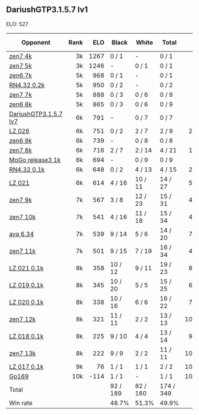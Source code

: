 ## DariushGTP3.1.5.7 lv1 ##

ELO: 527

Opponent | Rank | ELO | Black | White | Total | Win rate
---------|-----:|----:|-------|-------|-------|-------:
[zen7 4k](zen7%204k.md) | 3k | 1267 | 0 / 1 | - | 0 / 1 | 0.0%
[zen7 5k](zen7%205k.md) | 3k | 1246 | - | 0 / 1 | 0 / 1 | 0.0%
[zen6 7k](zen6%207k.md) | 5k | 968 | 0 / 1 | - | 0 / 1 | 0.0%
[RN4.32 0.2k](RN4.32%200.2k.md) | 5k | 950 | 0 / 2 | - | 0 / 2 | 0.0%
[zen7 7k](zen7%207k.md) | 5k | 888 | 0 / 3 | 0 / 6 | 0 / 9 | 0.0%
[zen6 8k](zen6%208k.md) | 5k | 865 | 0 / 3 | 0 / 6 | 0 / 9 | 0.0%
[DariushGTP3.1.5.7 lv7](DariushGTP3.1.5.7%20lv7.md) | 6k | 791 | - | 0 / 7 | 0 / 7 | 0.0%
[LZ 026](LZ%20026.md) | 6k | 751 | 0 / 2 | 2 / 7 | 2 / 9 | 22.2%
[zen6 9k](zen6%209k.md) | 6k | 739 | - | 0 / 8 | 0 / 8 | 0.0%
[zen7 8k](zen7%208k.md) | 6k | 716 | 2 / 7 | 2 / 14 | 4 / 21 | 19.0%
[MoGo release3 1k](MoGo%20release3%201k.md) | 6k | 694 | - | 0 / 9 | 0 / 9 | 0.0%
[RN4.32 0.1k](RN4.32%200.1k.md) | 6k | 648 | 0 / 2 | 4 / 13 | 4 / 15 | 26.7%
[LZ 021](LZ%20021.md) | 6k | 614 | 4 / 16 | 10 / 11 | 14 / 27 | 51.9%
[zen7 9k](zen7%209k.md) | 7k | 567 | 3 / 8 | 12 / 23 | 15 / 31 | 48.4%
[zen7 10k](zen7%2010k.md) | 7k | 541 | 4 / 16 | 11 / 18 | 15 / 34 | 44.1%
[aya 6.34](aya%206.34.md) | 7k | 539 | 9 / 14 | 5 / 6 | 14 / 20 | 70.0%
[zen7 11k](zen7%2011k.md) | 7k | 501 | 9 / 15 | 7 / 19 | 16 / 34 | 47.1%
[LZ 021 0.1k](LZ%20021%200.1k.md) | 8k | 358 | 10 / 12 | 9 / 11 | 19 / 23 | 82.6%
[LZ 019 0.1k](LZ%20019%200.1k.md) | 8k | 345 | 10 / 20 | 5 / 5 | 15 / 25 | 60.0%
[LZ 020 0.1k](LZ%20020%200.1k.md) | 8k | 338 | 10 / 16 | 6 / 6 | 16 / 22 | 72.7%
[zen7 12k](zen7%2012k.md) | 8k | 321 | 11 / 11 | 2 / 2 | 13 / 13 | 100.0%
[LZ 018 0.1k](LZ%20018%200.1k.md) | 8k | 225 | 9 / 10 | 4 / 4 | 13 / 14 | 92.9%
[zen7 13k](zen7%2013k.md) | 8k | 222 | 9 / 9 | 2 / 2 | 11 / 11 | 100.0%
[LZ 017 0.1k](LZ%20017%200.1k.md) | 9k | 76 | 1 / 1 | 1 / 1 | 2 / 2 | 100.0%
[Go169](Go169.md) | 10k | -114 | 1 / 1 | - | 1 / 1 | 100.0%
Total | | | 92 / 189 | 82 / 160 | 174 / 349 | 
Win rate| | | 48.7% | 51.3% | 49.9% | 
